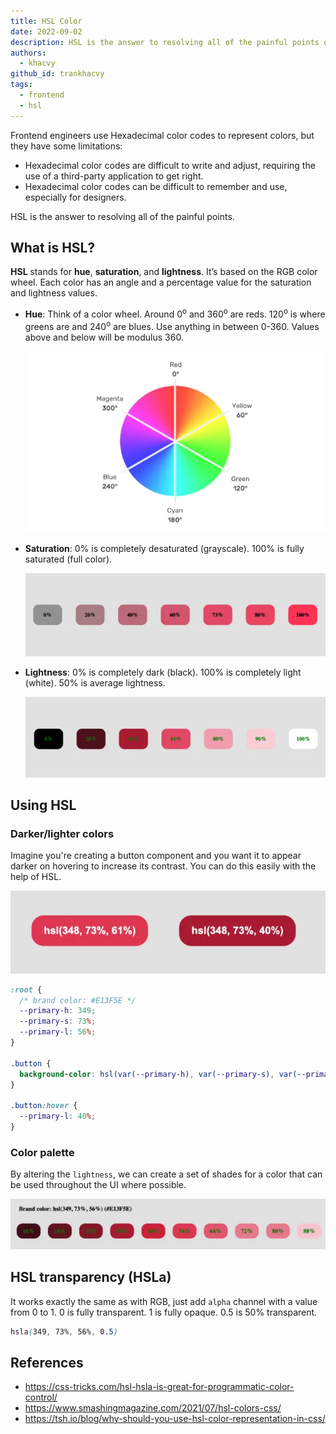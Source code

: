 ```yaml
---
title: HSL Color
date: 2022-09-02
description: HSL is the answer to resolving all of the painful points of Hexadecimal color codes.
authors:
  - khacvy
github_id: trankhacvy
tags:
  - frontend
  - hsl
---
```


Frontend engineers use Hexadecimal color codes to represent colors, but they have some limitations:

- Hexadecimal color codes are difficult to write and adjust, requiring the use of a third-party application to get right.
- Hexadecimal color codes can be difficult to remember and use, especially for designers.

HSL is the answer to resolving all of the painful points.

## What is HSL?

**HSL** stands for **hue**, **saturation**, and **lightness**. It’s based on the RGB color wheel. Each color has an angle and a percentage value for the saturation and lightness values.

- **Hue**: Think of a color wheel. Around 0<sup>o</sup> and 360<sup>o</sup> are reds. 120<sup>o</sup> is where greens are and 240<sup>o</sup> are blues. Use anything in between 0-360. Values above and below will be modulus 360.

  ![](assets/hsl-color_hls-color.webp)

- **Saturation**: 0% is completely desaturated (grayscale). 100% is fully saturated (full color).

  ![](assets/hsl-color_hls-hue.webp)

- **Lightness**: 0% is completely dark (black). 100% is completely light (white). 50% is average lightness.

  ![](assets/hsl-color_hls-lightest.webp)

## Using HSL

### Darker/lighter colors

Imagine you're creating a button component and you want it to appear darker on hovering to increase its contrast. You can do this easily with the help of HSL.

![](assets/hsl-color_using-hls.webp)

```css
:root {
  /* brand color: #E13F5E */
  --primary-h: 349;
  --primary-s: 73%;
  --primary-l: 56%;
}

.button {
  background-color: hsl(var(--primary-h), var(--primary-s), var(--primary-l));
}

.button:hover {
  --primary-l: 40%;
}
```

### Color palette

By altering the `lightness`, we can create a set of shades for a color that can be used throughout the UI where possible.

![](assets/hsl-color_hls-color-pallete.webp)

## HSL transparency (HSLa)

It works exactly the same as with RGB, just add `alpha` channel with a value from 0 to 1. 0 is fully transparent. 1 is fully opaque. 0.5 is 50% transparent.

```css
hsla(349, 73%, 56%, 0.5)
```

## References

- https://css-tricks.com/hsl-hsla-is-great-for-programmatic-color-control/
- https://www.smashingmagazine.com/2021/07/hsl-colors-css/
- https://tsh.io/blog/why-should-you-use-hsl-color-representation-in-css/
